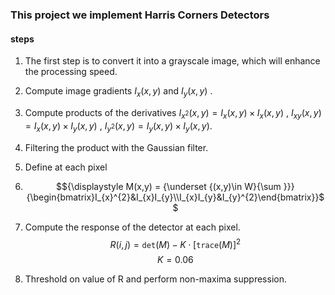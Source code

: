 ### This project we implement Harris Corners Detectors

#### steps 

1. The first step is to convert it into a grayscale image, which will enhance the processing speed.

2. Compute image gradients $I_{x}(x,y)$ and $I_{y}(x,y)$ .

3. Compute products of the derivatives  $I_{x^2}(x,y) = I_{x}(x,y)\times I_{x}(x,y)$ , $I_{xy}(x,y) = I_{x}(x,y)\times I_{y}(x,y)$ , $I_{y^2}(x,y) = I_{y}(x,y)\times I_{y}(x,y)$.

4. Filtering the product with the Gaussian filter. 
5. Define at each pixel 
6. $${\displaystyle M(x,y) = {\underset {(x,y)\in W}{\sum }}}{\begin{bmatrix}I_{x}^{2}&I_{x}I_{y}\\I_{x}I_{y}&I_{y}^{2}\end{bmatrix}}$$

6. Compute the response of the detector at each pixel. $$R(i,j)=\mathtt{det}(M)-K\cdot[\mathtt{trace}(M)]^2$$ $$K = 0.06$$ 
7. Threshold on value of R and perform non-maxima suppression.
